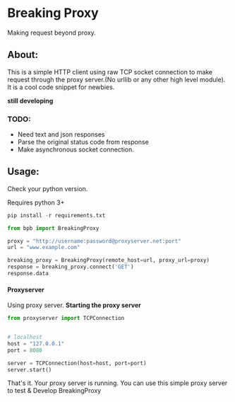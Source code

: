 # Breaking Proxy
Making request beyond proxy.

## About:
This is a simple HTTP client using raw TCP socket connection to make request through the proxy server.(No urllib or any other high level module). It is a cool code snippet for newbies. 

**still developing**


### TODO:
- Need text and json responses
- Parse the original status code from response
- Make asynchronous socket connection.

## Usage:
Check your python version.

Requires python 3+

```python
pip install -r requirements.txt
```


```python
from bpb import BreakingProxy

proxy = "http://username:password@proxyserver.net:port"
url = "www.example.com"

breaking_proxy = BreakingProxy(remote_host=url, proxy_url=proxy)
response = breaking_proxy.connect('GET')
response.data
```

#### Proxyserver

Using proxy server.
**Starting the proxy server**

```python
from proxyserver import TCPConnection


# localhost
host = "127.0.0.1"
port = 8080

server = TCPConnection(host=host, port=port)
server.start()
```
That's it. Your proxy server is running.
You can use this simple proxy server to test & Develop BreakingProxy